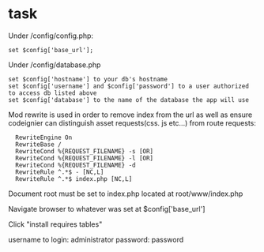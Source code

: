 # task

Under /config/config.php:

	set $config['base_url'];
	
	
Under /config/database.php
	
	set $config['hostname'] to your db's hostname	
	set $config['username'] and $config['password'] to a user authorized to access db listed above
	set $config['database'] to the name of the database the app will use 
	
	
Mod rewrite is used in order to remove index from the url as well as ensure codeignier can distinguish asset requests(css. js etc...) from route requests:

      RewriteEngine On
      RewriteBase /
      RewriteCond %{REQUEST_FILENAME} -s [OR]
      RewriteCond %{REQUEST_FILENAME} -l [OR]
      RewriteCond %{REQUEST_FILENAME} -d
      RewriteRule ^.*$ - [NC,L]
      RewriteRule ^.*$ index.php [NC,L]

						
Document root must be set to index.php located at root/www/index.php


Navigate browser to whatever was set at $config['base_url']

Click "install requires tables"

username to login: administrator
password: password
